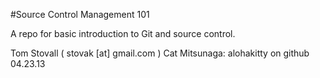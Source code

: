 #Source Control Management 101

A repo for basic introduction to Git and source control.

Tom Stovall ( stovak [at] gmail.com )
Cat Mitsunaga: alohakitty on github 04.23.13
